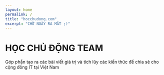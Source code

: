 ```yaml
---
layout: home
permalink: /
title: "hocchudong.com"
excerpt: "CHỜ NGÀY RA MẮT ;)"
---
```

# HỌC CHỦ ĐỘNG TEAM
Góp phần tạo ra các bài viết giá trị và tích lũy các kiến thức để chia sẻ cho cộng đồng IT tại Việt Nam
